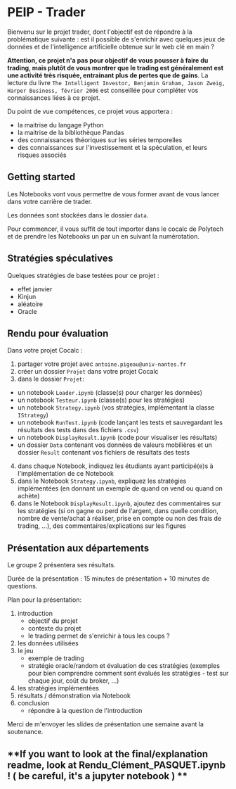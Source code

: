 # PEIP - Trader

Bienvenu sur le projet trader, dont l'objectif est de répondre à la problématique
suivante : est il possible de s'enrichir avec quelques jeux de données et de l'intelligence artificielle
obtenue sur le web clé en main ?

**Attention, ce projet n'a pas pour objectif de vous pousser à faire du trading, mais plutôt de vous montrer que le trading est généralement est une activité très risquée, entrainant plus de pertes que de gains**. La lecture du livre `The Intelligent Investor, Benjamin Graham, Jason Zweig, Harper Business, février 2006` est conseillée pour compléter vos connaissances liées à ce projet.

Du point de vue compétences, ce projet vous apportera :
- la maitrise du langage Python
- la maitrise de la bibliothèque Pandas
- des connaissances théoriques sur les séries temporelles
- des connaissances sur l'investissement et la spéculation, et leurs risques associés

## Getting started

Les Notebooks vont vous permettre de vous former avant de vous lancer dans votre carrière de trader.

Les données sont stockées dans le dossier `data`.

Pour commencer, il vous suffit de tout importer dans le cocalc de Polytech et de prendre les Notebooks un par un en suivant la numérotation.

## Stratégies spéculatives

Quelques stratégies de base testées pour ce projet :
- effet janvier
- Kinjun
- aléatoire
- Oracle

## Rendu pour évaluation

Dans votre projet Cocalc :
1. partager votre projet avec `antoine.pigeau@univ-nantes.fr`
2. créer un dossier `Projet` dans votre projet Cocalc
3. dans le dossier `Projet`:
  - un notebook `Loader.ipynb` (classe(s) pour charger les données)
  - un notebook `Testeur.ipynb` (classe(s) pour les stratégies)
  - un notebook `Strategy.ipynb` (vos stratégies, implémentant la classe `IStrategy`)
  - un notebook `RunTest.ipynb` (code lançant les tests et sauvegardant les résultats des tests dans des fichiers `.csv`)
  - un notebook `DisplayResult.ipynb` (code pour visualiser les résultats)
  - un dossier `Data` contenant vos données de valeurs mobilières
  et un dossier `Result` contenant vos fichiers de résultats des tests
4. dans chaque Notebook, indiquez les étudiants ayant participé(e)s à l'implémentation de ce Notebook
5. dans le Notebook `Strategy.ipynb`, expliquez les stratégies implémentées (en donnant un exemple de quand on vend ou quand on achète)
6. dans le Notebook `DisplayResult.ipynb`, ajoutez des commentaires sur les stratégies (si on gagne ou perd de l'argent, dans quelle condition, nombre de vente/achat à réaliser, prise en compte ou non des frais de trading, ...), des commentaires/explications sur les figures

## Présentation aux départements

Le groupe 2 présentera ses résultats.

Durée de la présentation : 15 minutes de présentation + 10 minutes de questions.

Plan pour la présentation:
1. introduction
    - objectif du projet
    - contexte du projet
    - le trading permet de s'enrichir à tous les coups ?
2. les données utilisées
3. le jeu
    - exemple de trading
    - stratégie oracle/random et évaluation de ces stratégies
    (exemples pour bien comprendre comment sont évalués les stratégies - test sur chaque jour, coût du broker, ...)
4. les stratégies implémentées
5. résultats / démonstration via Notebook
6. conclusion
    - répondre à la question de l'introduction

Merci de m'envoyer les slides de présentation une semaine avant la soutenance.

## **If you want to look at the final/explanation readme, look at Rendu_Clément_PASQUET.ipynb ! ( be careful, it's a jupyter notebook ) **
